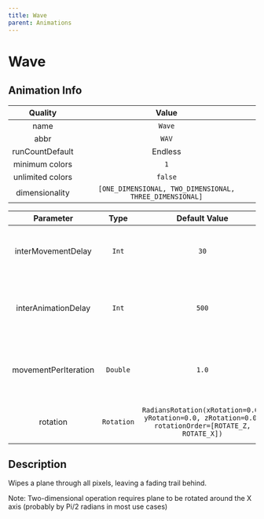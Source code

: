 ```yaml
---
title: Wave
parent: Animations
---
```


<!-- THIS FILE IS AUTOMATICALLY GENERATED -->
<!-- MAKE CHANGES TO THE AnimationInfo INSTANCE ASSOCIATED WITH THIS ANIMATION -->

# Wave

## Animation Info

|Quality|Value|
|:-:|:-:|
|name|`Wave`|
|abbr|`WAV`|
|runCountDefault|Endless|
|minimum colors|`1`|
|unlimited colors|`false`|
|dimensionality|`[ONE_DIMENSIONAL, TWO_DIMENSIONAL, THREE_DIMENSIONAL]`|

|Parameter|Type|Default Value|Description|
|:-:|:-:|:-:|:-:|
|interMovementDelay|`Int`|`30`|Delay between movements in the animation|
|interAnimationDelay|`Int`|`500`|Time between start of one animation and start of the next|
|movementPerIteration|`Double`|`1.0`|How far to move during each iteration of the animation|
|rotation|`Rotation`|`RadiansRotation(xRotation=0.0, yRotation=0.0, zRotation=0.0, rotationOrder=[ROTATE_Z, ROTATE_X])`|Rotation of the plane around the XYZ axes|

## Description
Wipes a plane through all pixels, leaving a fading trail behind.

Note: Two-dimensional operation requires plane to be rotated around the X axis (probably by Pi/2 radians in most use cases)

